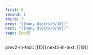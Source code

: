 ```yaml
---
first: 0
second: 1
third: 7
prev: "[[many_digits/0/16]]"
next: "[[many_digits/0/18]]"
tags: [odd]
---
```

prev2-in-text: [[15]]
next2-in-text: [[19]]
